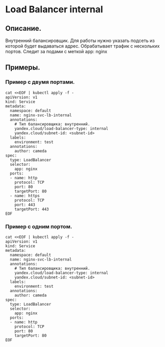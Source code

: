# Load Balancer internal

## Описание.
Внутренний балансировщик. Для работы нужно указать подсеть из которой будет выдаваться адрес.
Обрабатывает трафик с нескольких портов.
Следит за подами с меткой app: nginx

## Примеры.

### Пример с двумя портами.
```
cat <<EOF | kubectl apply -f -
apiVersion: v1
kind: Service
metadata:
  namespace: default
  name: nginx-svc-lb-internal
  annotations:
    # Тип балансировщика: внутренний.
    yandex.cloud/load-balancer-type: internal
    yandex.cloud/subnet-id: <subnet-id>
  labels:
    environment: test
  annotations:
    author: cameda
spec:
  type: LoadBalancer
  selector:
    app: nginx
  ports:
  - name: http
    protocol: TCP
    port: 80
    targetPort: 80
  - name: https
    protocol: TCP
    port: 443
    targetPort: 443
EOF
```

### Пример с одним портом.
```
cat <<EOF | kubectl apply -f -
apiVersion: v1
kind: Service
metadata:
  namespace: default
  name: nginx-svc-lb-internal
  annotations:
    # Тип балансировщика: внутренний.
    yandex.cloud/load-balancer-type: internal
    yandex.cloud/subnet-id: <subnet-id>
  labels:
    environment: test
  annotations:
    author: cameda
spec:
  type: LoadBalancer
  selector:
    app: nginx
  ports:
  - name: http
    protocol: TCP
    port: 80
    targetPort: 80
EOF
```
